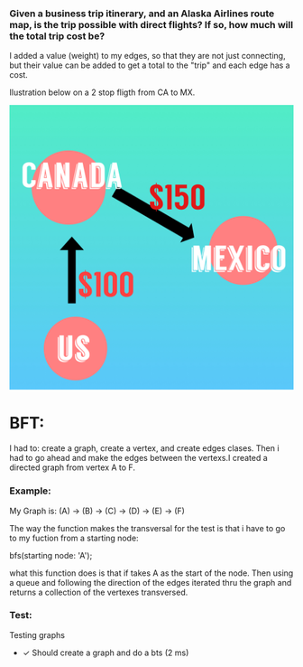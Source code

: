 ### Given a business trip itinerary, and an Alaska Airlines route map, is the trip possible with direct flights? If so, how much will the total trip cost be?

I added a value (weight) to my edges, so that they are not just connecting, but their value can be added to get a total to the "trip" and each edge has a cost.

Ilustration below on a 2 stop fligth from CA to MX.

![Image](https://github.com/401Repo/data-structures-and-algorithms/blob/main/challenges/graphs/phonto-2.JPG)

# BFT:

I had to: create a graph, create a vertex, and create edges clases. Then i had to go ahead and make the edges between the vertexs.I created a directed graph from vertex A to F.

### Example:

My Graph is: (A) -> (B) -> (C) -> (D) -> (E) -> (F)

The way the function makes the transversal for the test is that i have to go to my fuction from a starting node:

bfs(starting node: 'A');

what this function does is that if takes A as the start of the node. Then using a queue and following the direction of the edges iterated thru the graph and returns a collection of the vertexes transversed.

### Test:

  Testing graphs
   
   -  ✓ Should create a graph and do a bts (2 ms)

